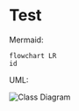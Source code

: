 # Test

Mermaid:

```mermaid
flowchart LR
id
```

UML:

![Class Diagram](https://www.plantuml.com/plantuml/proxy?src=https://raw.githubusercontent.com/lamngockhuong/uml-diagram/main/puml/test.puml)
